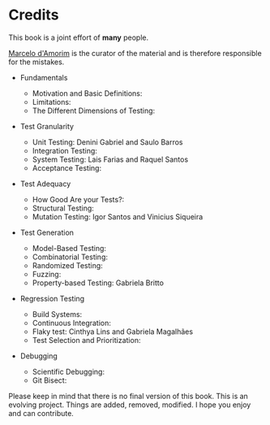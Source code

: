 Credits
=======

This book is a joint effort of <b>many</b> people.

<a href="http://www.cin.ufpe.br/~damorim">Marcelo d'Amorim</a> is the curator of the material and is therefore responsible for the mistakes.

* Fundamentals
    * Motivation and Basic Definitions:
    * Limitations:
    * The Different Dimensions of Testing:

* Test Granularity
    * Unit Testing: Denini Gabriel and Saulo Barros
    * Integration Testing:
    * System Testing: Lais Farias and Raquel Santos
    * Acceptance Testing:

* Test Adequacy
    * How Good Are your Tests?:
    * Structural Testing:
    * Mutation Testing: Igor Santos and Vinicius Siqueira
    
* Test Generation
    * Model-Based Testing:
    * Combinatorial Testing:
    * Randomized Testing:
    * Fuzzing:
    * Property-based Testing: Gabriela Britto

* Regression Testing
    * Build Systems:
    * Continuous Integration:
    * Flaky test: Cinthya Lins and Gabriela Magalhães
    * Test Selection and Prioritization:

* Debugging
    * Scientific Debugging:
    * Git Bisect:

Please keep in mind that there is no final version of this book. This is an evolving project. Things are added, removed, modified. I hope you enjoy and can contribute.
